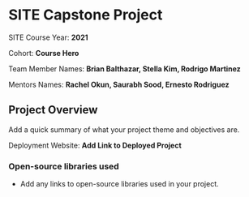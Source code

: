 # SITE Capstone Project

SITE Course Year: **2021**

Cohort: **Course Hero**

Team Member Names: **Brian Balthazar, Stella Kim, Rodrigo Martinez**

Mentors Names: **Rachel Okun, Saurabh Sood, Ernesto Rodriguez**

## Project Overview

Add a quick summary of what your project theme and objectives are. 

Deployment Website: **Add Link to Deployed Project**

### Open-source libraries used

- Add any links to open-source libraries used in your project.
